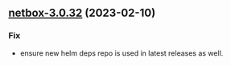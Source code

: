

## [netbox-3.0.32](https://github.com/truecharts/charts/compare/netbox-3.0.31...netbox-3.0.32) (2023-02-10)

### Fix

- ensure new helm deps repo is used in latest releases as well.
  
  